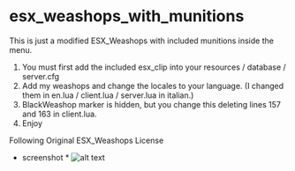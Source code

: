 # esx_weashops_with_munitions

This is just a modified ESX_Weashops with included munitions inside the menu.

1. You must first add the included esx_clip into your resources / database / server.cfg
2. Add my weashops and change the locales to your language. (I changed them in en.lua / client.lua / server.lua in italian.)
4. BlackWeashop marker is hidden, but you change this deleting lines 157 and 163 in client.lua.
3. Enjoy

Following Original ESX_Weashops License

* screenshot *
![alt text](https://i.imgur.com/u2zABSP.jpg)
